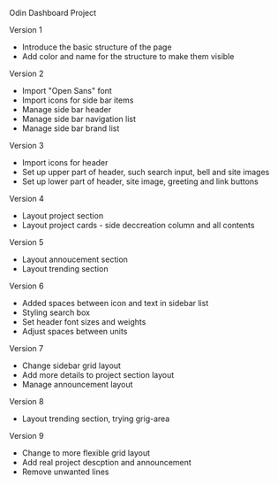 Odin Dashboard Project

Version 1
- Introduce the basic structure of the page
- Add color and name for the structure to make them visible

Version 2
- Import "Open Sans" font
- Import icons for side bar items
- Manage side bar header
- Manage side bar navigation list
- Manage side bar brand list

Version 3
- Import icons for header
- Set up upper part of header, such search input, bell and site images
- Set up lower part of header, site image, greeting and link buttons

Version 4
- Layout project section
- Layout project cards - side deccreation column and all contents

Version 5
- Layout annoucement section
- Layout trending section

Version 6
- Added spaces between icon and text in sidebar list
- Styling search box
- Set header font sizes and weights
- Adjust spaces between units

Version 7
- Change sidebar grid layout
- Add more details to project section layout
- Manage announcement layout

Version 8
- Layout trending section, trying grig-area

Version 9
- Change to more flexible grid layout
- Add real project descption and announcement
- Remove unwanted lines
